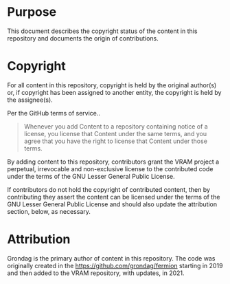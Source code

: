 # Purpose
This document describes the copyright status of the content in this repository
and documents the origin of contributions.

# Copyright
For all content in this repository, copyright is held by the original author(s)
or, if copyright has been assigned to another entity, the copyright is held
by the assignee(s).

Per the GitHub terms of service..
> Whenever you add Content to a repository containing notice of a license,
> you license that Content under the same terms, and you agree that you have
> the right to license that Content under those terms.

By adding content to this repository, contributors grant the VRAM project
a perpetual, irrevocable and non-exclusive license to the contributed code
under the terms of the GNU Lesser General Public License.

If contributors do not hold the copyright of contributed content, then by
contributing they assert the content can be licensed under the terms of the
GNU Lesser General Public License and should also update the attribution
section, below, as necessary.

# Attribution
Grondag is the primary author of content in this repository. The code was
originally created in the https://github.com/grondag/fermion starting in 2019
and then added to the VRAM repository, with updates, in 2021.
